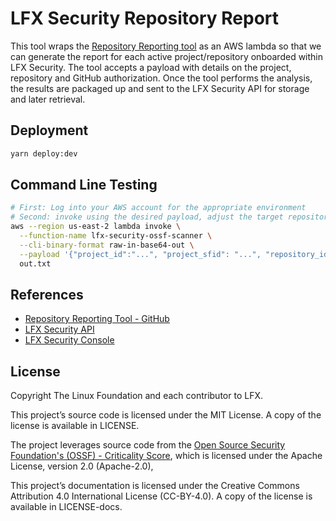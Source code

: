 # LFX Security Repository Report

This tool wraps the [Repository Reporting
tool](https://github.com/ljharb/repo-report) as an AWS lambda so that we can
generate the report for each active project/repository onboarded within LFX
Security. The tool accepts a payload with details on the project, repository and
GitHub authorization. Once the tool performs the analysis, the results are
packaged up and sent to the LFX Security API for storage and later retrieval.

## Deployment

```bash
yarn deploy:dev
```

## Command Line Testing

```bash
# First: Log into your AWS account for the appropriate environment
# Second: invoke using the desired payload, adjust the target repository and provide a GitHub authorization token value
aws --region us-east-2 lambda invoke \
  --function-name lfx-security-ossf-scanner \
  --cli-binary-format raw-in-base64-out \
  --payload '{"project_id":"...", "project_sfid": "...", "repository_id": "...", "repository_url":"github.com/communitybridge/easycla", "github_auth_token":"ghs_XXXX..."}' \
  out.txt
```

## References

- [Repository Reporting Tool - GitHub](https://github.com/ljharb/repo-report)
- [LFX Security API](https://github.com/LF-Engineering/lfx-security)
- [LFX Security Console](https://github.com/LF-Engineering/vulnerability-detection)

## License

Copyright The Linux Foundation and each contributor to LFX.

This project’s source code is licensed under the MIT License. A copy of the license is available in LICENSE.

The project leverages source code from the [Open Source Security Foundation's (OSSF) - Criticality
Score](https://github.com/ossf/criticality_score), which is licensed under the Apache License, version 2.0
\(Apache-2.0\),

This project’s documentation is licensed under the Creative Commons Attribution 4.0 International License \(CC-BY-4.0\).
A copy of the license is available in LICENSE-docs.

